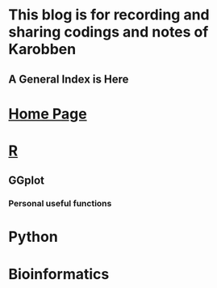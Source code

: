 <script>
var _hmt = _hmt || [];
(function() {
  var hm = document.createElement("script");
  hm.src = "https://hm.baidu.com/hm.js?8442e6ecc87d878298ba7d3bd0a5484c";
  var s = document.getElementsByTagName("script")[0]; 
  s.parentNode.insertBefore(hm, s);
})();
</script>

# This blog is for recording and sharing codings and notes of Karobben 

## A General Index is Here

# [Home Page](home.html)

# [R](R/index.html)

## GGplot

### Personal useful functions

# Python

# Bioinformatics

